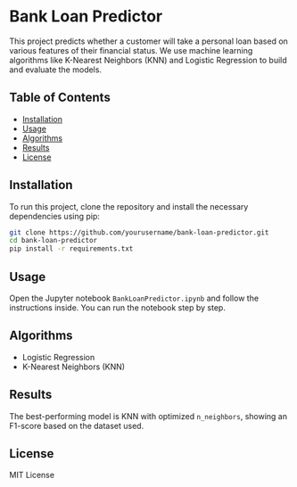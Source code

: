 
# Bank Loan Predictor

This project predicts whether a customer will take a personal loan based on various features of their financial status. 
We use machine learning algorithms like K-Nearest Neighbors (KNN) and Logistic Regression to build and evaluate the models.

## Table of Contents
- [Installation](#installation)
- [Usage](#usage)
- [Algorithms](#algorithms)
- [Results](#results)
- [License](#license)

## Installation
To run this project, clone the repository and install the necessary dependencies using pip:

```bash
git clone https://github.com/yourusername/bank-loan-predictor.git
cd bank-loan-predictor
pip install -r requirements.txt
```

## Usage
Open the Jupyter notebook `BankLoanPredictor.ipynb` and follow the instructions inside. You can run the notebook step by step.

## Algorithms
- Logistic Regression
- K-Nearest Neighbors (KNN)

## Results
The best-performing model is KNN with optimized `n_neighbors`, showing an F1-score based on the dataset used.

## License
MIT License

